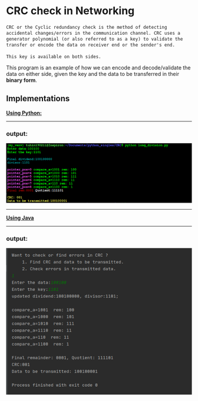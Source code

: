 # CRC check in Networking

    CRC or the Cyclic redundancy check is the method of detecting accidental changes/errors in the communication channel. CRC uses a generator polynomial (or also referred to as a key) to validate the transfer or encode the data on receiver end or the sender's end.

    This key is available on both sides.

This program is an example of how we can encode and decode/validate the data on either side, given the key and the data to be transferred in their **binary form**.

## Implementations

**[Using Python:](long_division.py)**
___
### output:
<img src="../images/crc_python_op.png">

___
**[Using Java](CRC/src/com/company/Main.java)**
___
### output:
<img src="../images/crc_java_op.png">